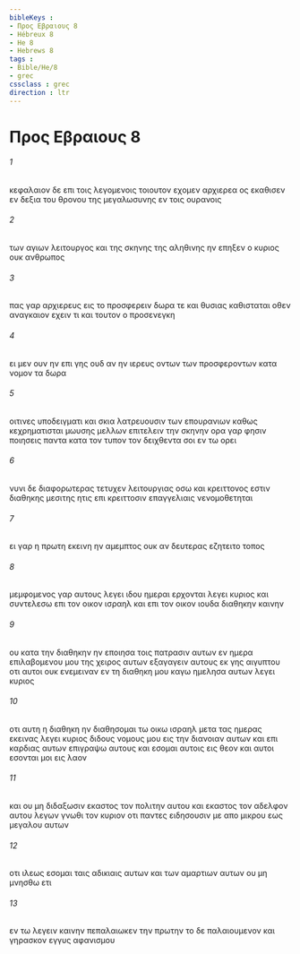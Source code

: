 ```yaml
---
bibleKeys : 
- Προς Εβραιους 8
- Hébreux 8
- He 8
- Hebrews 8
tags : 
- Bible/He/8
- grec
cssclass : grec
direction : ltr
---
```


# Προς Εβραιους 8

###### 1
κεφαλαιον δε επι τοις λεγομενοις τοιουτον εχομεν αρχιερεα ος εκαθισεν εν δεξια του θρονου της μεγαλωσυνης εν τοις ουρανοις
###### 2
των αγιων λειτουργος και της σκηνης της αληθινης ην επηξεν ο κυριος ουκ ανθρωπος
###### 3
πας γαρ αρχιερευς εις το προσφερειν δωρα τε και θυσιας καθισταται οθεν αναγκαιον εχειν τι και τουτον ο προσενεγκη
###### 4
ει μεν ουν ην επι γης ουδ αν ην ιερευς οντων των προσφεροντων κατα νομον τα δωρα
###### 5
οιτινες υποδειγματι και σκια λατρευουσιν των επουρανιων καθως κεχρηματισται μωυσης μελλων επιτελειν την σκηνην ορα γαρ φησιν ποιησεις παντα κατα τον τυπον τον δειχθεντα σοι εν τω ορει
###### 6
νυνι δε διαφορωτερας τετυχεν λειτουργιας οσω και κρειττονος εστιν διαθηκης μεσιτης ητις επι κρειττοσιν επαγγελιαις νενομοθετηται
###### 7
ει γαρ η πρωτη εκεινη ην αμεμπτος ουκ αν δευτερας εζητειτο τοπος
###### 8
μεμφομενος γαρ αυτους λεγει ιδου ημεραι ερχονται λεγει κυριος και συντελεσω επι τον οικον ισραηλ και επι τον οικον ιουδα διαθηκην καινην
###### 9
ου κατα την διαθηκην ην εποιησα τοις πατρασιν αυτων εν ημερα επιλαβομενου μου της χειρος αυτων εξαγαγειν αυτους εκ γης αιγυπτου οτι αυτοι ουκ ενεμειναν εν τη διαθηκη μου καγω ημελησα αυτων λεγει κυριος
###### 10
οτι αυτη η διαθηκη ην διαθησομαι τω οικω ισραηλ μετα τας ημερας εκεινας λεγει κυριος διδους νομους μου εις την διανοιαν αυτων και επι καρδιας αυτων επιγραψω αυτους και εσομαι αυτοις εις θεον και αυτοι εσονται μοι εις λαον
###### 11
και ου μη διδαξωσιν εκαστος τον πολιτην αυτου και εκαστος τον αδελφον αυτου λεγων γνωθι τον κυριον οτι παντες ειδησουσιν με απο μικρου εως μεγαλου αυτων
###### 12
οτι ιλεως εσομαι ταις αδικιαις αυτων και των αμαρτιων αυτων ου μη μνησθω ετι
###### 13
εν τω λεγειν καινην πεπαλαιωκεν την πρωτην το δε παλαιουμενον και γηρασκον εγγυς αφανισμου

